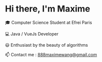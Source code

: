 # Hi there, I'm Maxime

🎓 Computer Science Student at Efrei Paris

💻 Java / VueJs Developer 

😃 Enthusiast by the beauty of algorithms

📫 Contact me : 888maximewang@gmail.com
